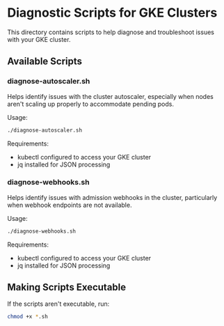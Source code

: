 # Diagnostic Scripts for GKE Clusters

This directory contains scripts to help diagnose and troubleshoot issues with your GKE cluster.

## Available Scripts

### diagnose-autoscaler.sh

Helps identify issues with the cluster autoscaler, especially when nodes aren't scaling up properly to accommodate pending pods.

Usage:
```bash
./diagnose-autoscaler.sh
```

Requirements:
- kubectl configured to access your GKE cluster
- jq installed for JSON processing

### diagnose-webhooks.sh

Helps identify issues with admission webhooks in the cluster, particularly when webhook endpoints are not available.

Usage:
```bash
./diagnose-webhooks.sh
```

Requirements:
- kubectl configured to access your GKE cluster
- jq installed for JSON processing

## Making Scripts Executable

If the scripts aren't executable, run:
```bash
chmod +x *.sh
```
